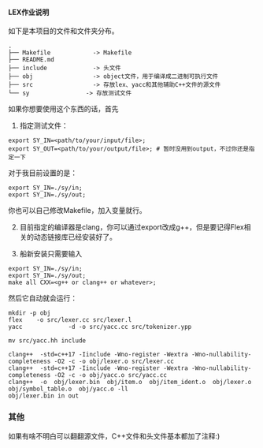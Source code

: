 #### LEX作业说明

如下是本项目的文件和文件夹分布。
```
.
├── Makefile            -> Makefile
├── README.md           
├── include             -> 头文件
├── obj                 -> object文件，用于编译成二进制可执行文件
├── src                 -> 存放lex、yacc和其他辅助C++文件的源文件
└── sy                -> 存放测试文件  
```

如果你想要使用这个东西的话，首先
1. 指定测试文件：
```shell
export SY_IN=<path/to/your/input/file>;
export SY_OUT=<path/to/your/output/file>; # 暂时没用到output，不过你还是指定一下
```
对于我目前设置的是：
```shell
export SY_IN=./sy/in;
export SY_IN=./sy/out;
```
你也可以自己修改Makefile，加入变量就行。

2. 目前指定的编译器是clang，你可以通过export改成g++，但是要记得Flex相关的动态链接库已经安装好了。

3. 船新安装只需要输入
```shell
export SY_IN=./sy/in;
export SY_IN=./sy/out;
make all CXX=<g++ or clang++ or whatever>;
```
然后它自动就会运行：
```
mkdir -p obj
flex    -o src/lexer.cc src/lexer.l
yacc             -d -o src/yacc.cc src/tokenizer.ypp

mv src/yacc.hh include

clang++  -std=c++17 -Iinclude -Wno-register -Wextra -Wno-nullability-completeness -O2 -c -o obj/lexer.o src/lexer.cc
clang++  -std=c++17 -Iinclude -Wno-register -Wextra -Wno-nullability-completeness -O2 -c -o obj/yacc.o src/yacc.cc
clang++  -o  obj/lexer.bin  obj/item.o  obj/item_ident.o  obj/lexer.o  obj/symbol_table.o  obj/yacc.o -ll
obj/lexer.bin in out
```

### 其他
如果有啥不明白可以翻翻源文件，C++文件和头文件基本都加了注释:)